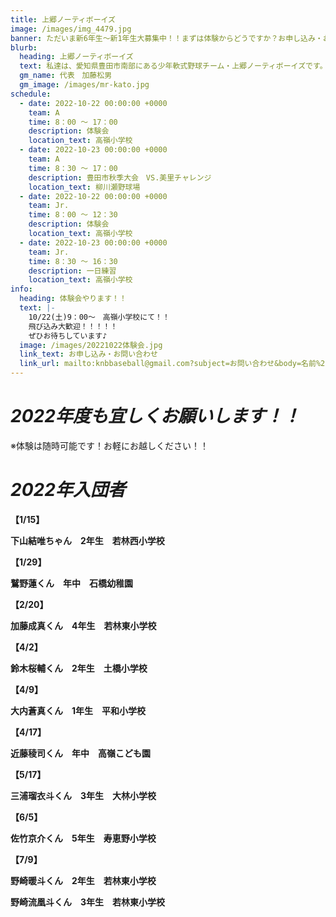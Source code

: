 ```yaml
---
title: 上郷ノーティボーイズ
image: /images/img_4479.jpg
banner: ただいま新6年生～新1年生大募集中！！まずは体験からどうですか？お申し込み・お問い合わせはお気軽にどうぞ！！
blurb:
  heading: 上郷ノーティボーイズ
  text: 私達は、愛知県豊田市南部にある少年軟式野球チーム・上郷ノーティボーイズです。野球を愛する少年・少女達の夢を育み、軟式野球を正しく指導し、体力向上と礼儀を養成します。また、親友同士の友情と交歓の場を与え、規則正しい明朗な少年・少女を育成することを目的としています。
  gm_name: 代表　加藤松男
  gm_image: /images/mr-kato.jpg
schedule:
  - date: 2022-10-22 00:00:00 +0000
    team: A
    time: 8：00 ～ 17：00
    description: 体験会
    location_text: 高嶺小学校
  - date: 2022-10-23 00:00:00 +0000
    team: A
    time: 8：30 ～ 17：00
    description: 豊田市秋季大会　VS.美里チャレンジ
    location_text: 柳川瀬野球場
  - date: 2022-10-22 00:00:00 +0000
    team: Jr.
    time: 8：00 ～ 12：30
    description: 体験会
    location_text: 高嶺小学校
  - date: 2022-10-23 00:00:00 +0000
    team: Jr.
    time: 8：30 ～ 16：30
    description: 一日練習
    location_text: 高嶺小学校
info:
  heading: 体験会やります！！
  text: |-
    10/22(土)9：00～　高嶺小学校にて！！
    飛び込み大歓迎！！！！！
    ぜひお待ちしています♪
  image: /images/20221022体験会.jpg
  link_text: お申し込み・お問い合わせ
  link_url: mailto:knbbaseball@gmail.com?subject=お問い合わせ&body=名前%20%3A%0D%0Aふりがな%20%3A%0D%0A電話%20%3A%0D%0A学校名%20%3A%0D%0A学年%20%3A%0D%0Aお問い合せ内容%20%3A（例、体験・見学・入団希望）
---
```

# ***2022年度も宜しくお願いします！！***

※体験は随時可能です！お軽にお越しください！！

# ***2022年入団者***

**【1/15】**

**下山結唯ちゃん　2年生　若林西小学校**

**【1/29】**

**鷲野蓮くん　年中　石橋幼稚園**

**【2/20】**

**加藤成真くん　4年生　若林東小学校**

**【4/2】**

**鈴木桜輔くん　2年生　土橋小学校**

**【4/9】**

**大内蒼真くん　1年生　平和小学校**

**【4/17】**

**近藤稜司くん　年中　高嶺こども園**

**【5/17】**

**三浦瑠衣斗くん　3年生　大林小学校**

**【6/5】**

**佐竹京介くん　5年生　寿恵野小学校**

**【7/9】**

**野崎暖斗くん　2年生　若林東小学校**

**野崎流凰斗くん　3年生　若林東小学校**
